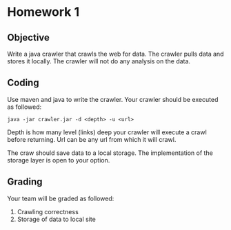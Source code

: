 # Homework 1

## Objective

Write a java crawler that crawls the web for data.  The crawler pulls data and stores it locally.  The crawler will not do any analysis on the data.

## Coding

Use maven and java to write the crawler.  Your crawler should be executed as followed:

```
java -jar crawler.jar -d <depth> -u <url> 
```

Depth is how many level (links) deep your crawler will execute a crawl before returning.  Url can be any url from which it will crawl.  

The craw should save data to a local storage.  The implementation of the storage layer is open to your option.

## Grading 

Your team will be graded as followed:

1. Crawling correctness
2. Storage of data to local site


